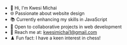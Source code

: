 - 👋 Hi, I'm Kwesi Michai
- 🌐 Passionate about website design
- 📚 Currently enhancing my skills in JavaScript
- 🤝 Open to collaborative projects in web development
- 📧 Reach me at: kwesimichai1@gmail.com
- ♟️ Fun fact: I have a keen interest in chess!

<!---
kwesi115/kwesi115 is a ✨ special ✨ repository because its `README.md` (this file) appears on your GitHub profile.
You can click the Preview link to take a look at your changes.
--->
